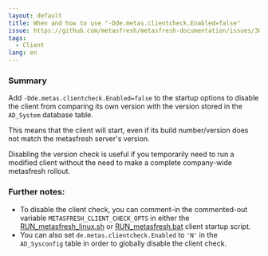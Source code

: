 ```yaml
---
layout: default
title: When and how to use "-Dde.metas.clientcheck.Enabled=false"
issue: https://github.com/metasfresh/metasfresh-documentation/issues/30
tags:
  - Client
lang: en
---
```


### Summary

Add `-Dde.metas.clientcheck.Enabled=false` to the startup options to disable the client from comparing its own version with the version stored in the `AD_System` database table.

This means that the client will start, even if its build number/version does not match the metasfresh server's version.

Disabling the version check is useful if you temporarily need to run a modified client without the need to make a complete company-wide metasfresh rollout.

### Further notes:
- To disable the client check, you can comment-in the commented-out variable `METASFRESH_CLIENT_CHECK_OPTS` in either the
[RUN_metasfresh_linux.sh](https://github.com/metasfresh/metasfresh/blob/master/de.metas.endcustomer.mf15/de.metas.endcustomer.mf15.swingui/src/main/resources/RUN_metasfresh_linux.sh) or
[RUN_metasfresh.bat](https://github.com/metasfresh/metasfresh/blob/master/de.metas.endcustomer.mf15/de.metas.endcustomer.mf15.swingui/src/main/resources/misc/RUN_metasfresh.bat) client startup script.
- You can also set `de.metas.clientcheck.Enabled` to `'N'` in the `AD_Sysconfig` table in order to globally disable the client check.

